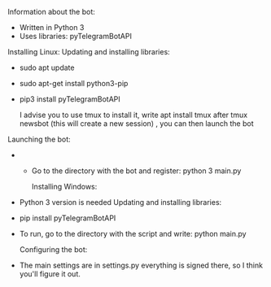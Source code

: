 Information about the bot:
- Written in Python 3
- Uses libraries: pyTelegramBotAPI

Installing Linux:
Updating and installing libraries:
- sudo apt update
- sudo apt-get install python3-pip
- pip3 install pyTelegramBotAPI

	I advise you to use tmux
	to install it, write apt install tmux
	after tmux newsbot (this will create a new session)
, you can then launch the bot

Launching the bot:
- - Go to the directory with the bot and register: python 3 main.py

	Installing Windows:
- Python 3 version is needed
Updating and installing libraries:
- pip install pyTelegramBotAPI
- To run, go to the directory with the script and write: python main.py

	Configuring the bot:
- The main settings are in settings.py everything is signed there, so I think you'll figure it out.

